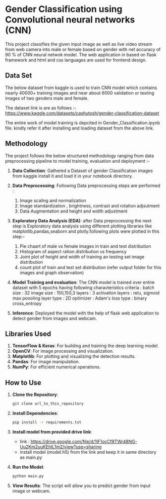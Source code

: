 #  Gender Classification using Convolutional neural networks (CNN)

This project classifies the given input  image as well as live video stream from web camera into male or female based on gender with net accuracy of 90 % of CNN neural netwok model. The web application in based on flask framework and html and css languages are used for frontend design.


## Data Set

The below dataset from kaggle is used to train CNN model which contains nearly 40000+ training images and near about 6000 validation or testing images of two genders male and female.

The dataset link is are as follows :-
https://www.kaggle.com/datasets/cashutosh/gender-classification-dataset

The entire work of model training is depcited in Gender_Classification.ipynb file. kindly refer it after installing and loading dataset from the above link.

## Methodology

The project follows the below structured methodology ranging from data preprocessing pipeline to model training, evaluation and deployment :-

1. **Data Collection**:
      Gathered a Dataset of gender Classification images from kaggle install it and load it in your notebook   directory.

2. **Data Preprocessing**: 
      Following Data preprocessing steps are performed :
      1. Image scaling and normalization
      2. Image standardization , brightness, contrast and rotation adjsutment
      3. Data Augmentation and height and width adjustment

3. **Exploratory Data Analysis (EDA)**:
    after Data preprocessing the next step is Exploratory  data analysis using different plotting libraries like matplotlib,pandas,seaborn and plotly.following plots were plotted in this step:-
    1) Pie chaart of male vs female images in train and test distribution
    2) Histogram of aspect ration distribution vs frequency
    3) Joint plot of height and width of training an testing set image distribution
    4) count plot of train and test set distribution
    (refer output folder for this images and graph observation)

4. **Model Training and evaluation**: 
     The CNN model is trained over entire dataset with 5 epochs having following  charavteristics criteria :
     batch size : 32
     image size : 150,150,3
     layers : 3
     activation layers : relu, sigmoid
     max poooling layer type : 2D
     optimizer : Adam's
     loss type : binary cross_entropy

5. **Inference**: 
      Deployed the model with the help of flask web application to detect gender from images and webcam. 


## Libraries Used

1. **TensorFlow & Keras**: For building and training the deep learning model.
2. **OpenCV**: For image processing and visualization.
3. **Matplotlib**: For plotting and visualizing the detection results.
4. **Pandas**: For image manipulation.
5. **NumPy**: For efficient numerical operations.


## How to Use

1. **Clone the Repository**: 
    ```sh
    git clone url_to_this_repository
    ```

2. **Install Dependencies**: 
    ```sh
    pip install -r requirements.txt
    ```
3. **Install model from provided drive link**:
    - link : https://drive.google.com/file/d/1IF1ocCf8TWr48NG-Uu2Km2uuKEhIL1m2/view?usp=sharing
    - install model (model.h5) from the link and keep it in same directory as main.py

3. **Run the Model**: 
    ```python
    python main.py
    ```

4. **View Results**: The script will allow you to predict gender from input image or webcam.

